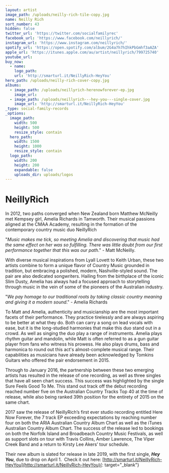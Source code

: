 ```yaml
---
layout: artist
image_path: /uploads/neilly-rich-tile-copy.jpg
name: Neilly Rich
sort_number: 43
hidden: false
twitter_url: 'https://twitter.com/socialfamilyrec'
facebook_url: 'https://www.facebook.com/neillyrich/'
instagram_url: 'https://www.instagram.com/neillyrich/'
spotify_url: 'https://open.spotify.com/album/2G4a7h7hIhkPbGmhf3aAZA'
apple_url: 'https://itunes.apple.com/au/artist/neillyrich/799725740'
youtube_url:
buy_now:
  - name:
    logo_path:
    url: 'http://smarturl.it/NeillyRich-HeyYou'
hero_path: /uploads/neilly-rich-cover-copy.jpg
albums:
  - image_path: /uploads/neillyrich-herenowforever-ep.jpg
    image_url:
  - image_path: /uploads/neillyrich---hey-you---single-cover.jpg
    image_url: 'http://smarturl.it/NeillyRich-HeyYou'
_type: social-family-records
_options:
  image_path:
    width: 500
    height: 500
    resize_style: contain
  hero_path:
    width: 1500
    height: 1000
    resize_style: contain
  logo_path:
    width: 200
    height: 200
    expandable: false
    uploads_dir: uploads/logos
---
```


# NeillyRich

In 2012, two paths converged when New Zealand born Matthew McNeilly met Kempsey girl, Amelia Richards in Tamworth. Their musical passions aligned at the CMAA Academy, resulting in the formation of the contemporary country music duo NeillyRich

"*Music makes me tick, so meeting Amelia and discovering that music had the same effect on her was so fulfilling. There was little doubt from our first performance together that this was our path*." - Matt McNeilly.

With diverse musical inspirations from Lyall Lovett to Keith Urban, these two artists combine to form a unique flavor of Country Music grounded in tradition, but embracing a polished, modern, Nashville-styled sound. The pair are also dedicated songwriters. Hailing from the birthplace of the iconic Slim Dusty, Amelia has always had a focused approach to storytelling through music in the vein of some of the pioneers of the Australian industry.

"*We pay homage to our traditional roots by taking classic country meaning and giving it a modern sound*." - Amelia Richards

To Matt and Amelia, authenticity and musicianship are the most important facets of their performance. They practice tirelessly and are always aspiring to be better at what they do. Both can carry a song on lead vocals with ease, but it is the long-studied harmonies that make this duo stand out in a crowd. As well as singing the duo play a range of instruments. Amelia plays rhythm guitar and mandolin, while Matt is often referred to as a gun guitar player from fans who witness his prowess. He also plays drums, bass and harmonica to round out this act's almost-complete musical range. Their capabilities as musicians have already been acknowledged by Tomkins Guitars who offered the pair endorsement in 2015.

Through to January 2016, the partnership between these two emerging artists has resulted in the release of one recording, as well as three singles that have all seen chart success. This success was highlighted by the single Sure Feels Good To Me. This stand out track off the debut recording reached number five on the Australian Country Tracks Top 40 at the time of release, while also being ranked 39th position for the entirety of 2015 on the same chart.

2017 saw the release of NeillyRich’s first ever studio recording entitled Here Now Forever, the 7 track EP exceeding expectations by reaching number four on both the ARIA Australian Country Album Chart as well as the iTunes Australian Country Album Chart. The success of the release led to bookings on both the Norfolk Island and Broadbeach Country Music Festivals, as well as support slots on tour with Travis Collins, Amber Lawrence, The Viper Creek Band and a return to Kirsty Lee Akers’ tour schedule.

Their new album is slated for release in late 2019, with the first single, ***Hey You***, due to drop on April 1.  Check it out here: [http://smarturl.it/NeillyRich-HeyYou](http://smarturl.it/NeillyRich-HeyYou){: target="_blank"}